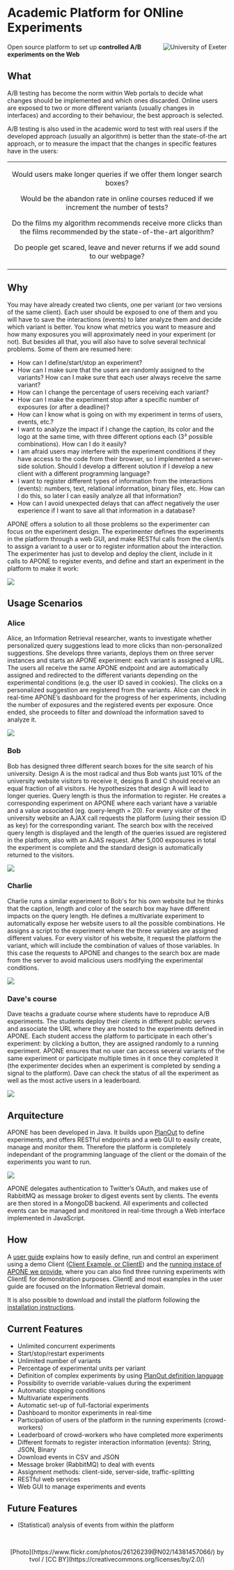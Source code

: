 # Academic Platform for ONline Experiments


<img align="right" title="University of Exeter" src="docs/images/intro.jpg" alt="University of Exeter">

Open source platform to set up **controlled A/B experiments on the Web** 

## What

A/B testing has become the norm within Web portals to decide what changes should be implemented and which ones discarded. Online users are exposed to two or more different variants (usually changes in interfaces) and according to their behaviour, the best approach is selected.

A/B testing is also used in the academic word to test with real users if the developed approach (usually an algorithm) is better than the state-of-the art approach, or to measure the impact that the changes in specific features have in the users: 
<table><tbody>
  <tr><td align="center">
    <p>Would users make longer queries if we offer them longer search boxes?</p>
    <p>Would be the abandon rate in online courses reduced if we increment the number of tests?</p>
<p>Do the films my algorithm recommends receive more clicks than the films recommended by the state-of-the-art algorithm?</p>
    <p>Do people get scared, leave and never returns if we add sound to our webpage?</p>
</td></tr>
</tbody></table>

## Why

You may have already created two clients, one per variant (or two versions of the same client). Each user should be exposed to one of them and you will have to save the interactions (events) to later analyze them and decide which variant is better. You know what metrics you want to measure and how many exposures you will approximately need in your experiment (or not). But besides all that, you will also have to solve several technical problems. Some of them are resumed here:

- How can I define/start/stop an experiment?
- How can I make sure that the users are randomly assigned to the variants? How can I make sure that each user always receive the same variant?
- How can I change the percentage of users receiving each variant?
- How can I make the experiment stop after a specific number of exposures (or after a deadline)?
- How can I know what is going on with my experiment in terms of users, events, etc.?
- I want to analyze the impact if I change the caption, its color and the logo at the same time, with three different options each (3³ possible combinations). How can I do it easily?
- I am afraid users may interfere with the experiment conditions if they have access to the code from their browser, so I implemented a server-side solution. Should I develop a different solution if I develop a new client with a different programming language? 
- I want to register different types of information from the interactions (events): numbers, text, relational information, binary files, etc. How can I do this, so later I can easily analyze all that information?
- How can I avoid unexpected delays that can affect negatively the user experience if I want to save all that information in a database?

APONE offers a solution to all those problems so the experimenter can focus on the experiment design. The experimenter defines the experiments in the platform through a web GUI, and make RESTful calls from the client/s to assign a variant to a user or to 
register information about the interaction. The experimenter has just to develop and deploy the client, include in it calls to APONE to register events, and define and start an experiment in the platform to make it work:

<img align="center" src="docs/images/process2.png">

## Usage Scenarios

### Alice

Alice, an Information Retrieval researcher, wants to investigate whether personalized query suggestions lead to more clicks than non-personalized suggestions. She develops three variants, deploys them on three server instances and starts an APONE experiment: each variant is assigned a URL. The users all receive the same APONE endpoint and are automatically assigned and redirected to the different variants depending on the experimental conditions (e.g. the user ID saved in cookies). The clicks on a personalized suggestion are registered from the variants. Alice can check in real-time APONE’s dashboard for the progress of her experiments, including the number of exposures and the registered events per exposure. Once ended, she proceeds to filter and download the information saved to analyze it. 


<img align="center" src="docs/images/processAlice2.png">

### Bob

Bob has designed three different search boxes for the site search of his university. Design A is the most radical and thus Bob wants just 10% of the university website visitors to receive it, designs B and C should receive an equal fraction of all visitors. He hypothesizes that design A will lead to longer queries. Query length is thus the information to register. He creates a corresponding experiment on APONE where each variant have a variable and a value associated (eg. query-length = 20). For every visitor of the university website an AJAX call requests the platform (using their session ID as key) for the corresponding variant. The search box with the received query length is displayed and the length of the queries issued are registered in the platform, also with an AJAS request. After 5,000 exposures in total the experiment is complete and the standard design is automatically returned to the visitors. 

<img align="center" src="docs/images/processBob2.png">

### Charlie

Charlie runs a similar experiment to Bob's for his own website but he thinks that the caption, length and color of the search box may have different impacts on the query length. He defines a multivariate experiment to automatically expose her website users to all the possible combinations. He assigns a script to the experiment where the three variables are assigned different values. For every visitor of his website, it request the platform the variant, which will include the combination of values of those variables. In this case the requests to APONE and changes to the search box are made from the server to avoid malicious users modifying the experimental conditions. 

<img align="center" src="docs/images/processCharlie2.png">

### Dave's course

Dave teachs a graduate course where students have to reproduce A/B experiments. The students deploy their clients in different public servers and associate the URL where they are hosted to the experiments defined in APONE. Each student access the platform to participate in each other's experiment: by clicking a button, they are assigned randomly to a running experiment. APONE ensures that no user can access several variants of the same experiment or participate multiple times in it once they completed it (the experimenter decides when an experiment is completed by sending a signal to the platform). Dave can check the status of all the experiment as well as the most active users in a leaderboard.


<img align="center" src="docs/images/processDave2.png">


## Arquitecture

APONE has been developed in Java. It builds upon [PlanOut](https://facebook.github.io/planout/) to define experiments, and offers RESTful endpoints and a web GUI to easily create, manage and monitor them. Therefore the platform is completely independant of the programming language of the client or the domain of the experiments you want to run.

<img align="center" src="docs/images/components2.jpg">

APONE delegates authentication to Twitter’s OAuth, and makes use of RabbitMQ as message broker to digest events sent by clients. The events are then stored in a MongoDB backend. All experiments and collected events can be managed and monitored in real-time through a Web interface implemented in JavaScript.


## How
A [user guide](docs/APONEUserGuide.md) explains how to easily define, run and control an experiment using a demo Client ([Client Example, or ClientE](https://marrerom.github.io/ClientE/)) and the [running instace of APONE we provide](http://ireplatform.ewi.tudelft.nl:8080/APONE), where you can also find three running experiments with ClientE for demonstration purposes. ClientE and most examples in the user guide are focused on the Information Retrieval domain. 

It is also possible to download and install the platform following the [installation instructions](docs/installation.md).

## Current Features

- Unlimited concurrent experiments
- Start/stop/restart experiments 
- Unlimited number of variants
- Percentage of experimental units per variant
- Definition of complex experiments by using [PlanOut definition language](https://facebook.github.io/planout/docs/planout-language.html)
- Possibility to override variable-values during the experiment
- Automatic stopping conditions
- Multivariate experiments
- Automatic set-up of full-factorial experiments
- Dashboard to monitor experiments in real-time
- Participation of users of the platform in the running experiments (crowd-workers)
- Leaderboard of crowd-workers who have completed more experiments
- Different formats to register interaction information (events): String, JSON, Binary
- Download events in CSV and JSON
- Message broker (RabbitMQ) to deal with events
- Assignment methods: client-side, server-side, traffic-splitting
- RESTful web services
- Web GUI to manage experiments and events

## Future Features
- (Statistical) analysis of events from within the platform


<br>
<p align="center"><span style=“color:grey;font-size:50%”>[Photo](https://www.flickr.com/photos/26126239@N02/14381457066/) by tvol / [CC BY](https://creativecommons.org/licenses/by/2.0/)</span></p>




